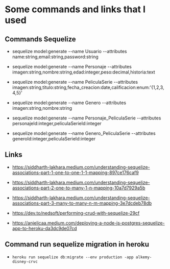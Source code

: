 # Some commands and links that I used

## Commands Sequelize 
- sequelize model:generate --name Usuario --attributes name:string,email:string,password:string

- sequelize model:generate --name Personaje --attributes imagen:string,nombre:string,edad:integer,peso:decimal,historia:text

- sequelize model:generate --name PeliculaSerie --attributes imagen:string,titulo:string,fecha_creacion:date,calificacion:enum:'{1,2,3,4,5}'

- sequelize model:generate --name Genero --attributes imagen:string,nombre:string

- sequelize model:generate --name Personaje_PeliculaSerie --attributes personajeId:integer,peliculaSerieId:integer

- sequelize model:generate --name Genero_PeliculaSerie --attributes generoId:integer,peliculaSerieId:integer

## Links

- https://siddharth-lakhara.medium.com/understanding-sequelize-associations-part-1-one-to-one-1-1-mapping-897ce176caf9

- https://siddharth-lakhara.medium.com/understanding-sequelize-associations-part-2-one-to-many-1-n-mapping-10a7d7929a5b

- https://siddharth-lakhara.medium.com/understanding-sequelize-associations-part-3-many-to-many-n-m-mapping-3e7dcdeb78db

- https://dev.to/nedsoft/performing-crud-with-sequelize-29cf

- https://anjelicaa.medium.com/deploying-a-node-js-postgres-sequelize-app-to-heroku-da3dc9de07cd

## Command run sequelize migration in heroku

- ```heroku run sequelize db:migrate --env production -app alkemy-disney-crvc```